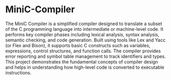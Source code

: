 # MiniC-Compiler
The MiniC Compiler is a simplified compiler designed to translate a subset of the C programming language into intermediate or machine-level code. It performs key compiler phases including lexical analysis, syntax analysis, semantic checking, and code generation. Built using tools like Lex and Yacc (or Flex and Bison), it supports basic C constructs such as variables, expressions, control structures, and function calls. The compiler provides error reporting and symbol table management to track identifiers and types. This project demonstrates the fundamental concepts of compiler design and helps in understanding how high-level code is converted to executable instructions.
